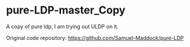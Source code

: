# pure-LDP-master_Copy
 A copy of pure ldp, I am trying out ULDP on it.

Original code repository: https://github.com/Samuel-Maddock/pure-LDP
